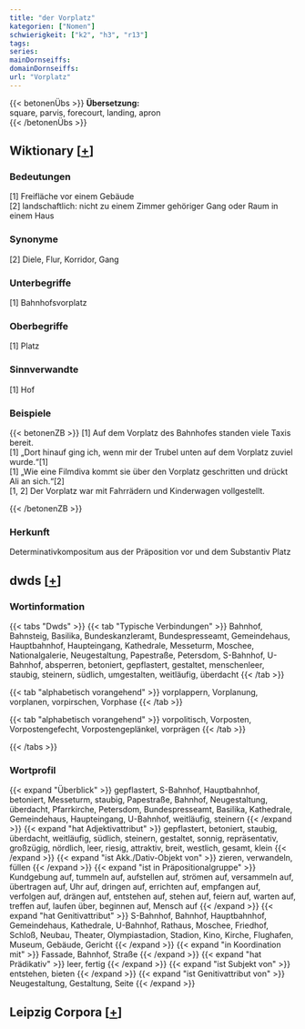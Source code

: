 ```yaml
---
title: "der Vorplatz"
kategorien: ["Nomen"]
schwierigkeit: ["k2", "h3", "r13"]
tags:
series:
mainDornseiffs:
domainDornseiffs:
url: "Vorplatz"
---
```


{{< betonenÜbs >}}
**Übersetzung:**  
square, parvis, forecourt, landing, apron  
{{< /betonenÜbs >}}

## Wiktionary [[+](https://de.wiktionary.org/wiki/Vorplatz)]

### Bedeutungen
[1] Freifläche vor einem Gebäude  
[2] landschaftlich: nicht zu einem Zimmer gehöriger Gang oder Raum in einem Haus  

### Synonyme
[2] Diele, Flur, Korridor, Gang  

### Unterbegriffe
[1] Bahnhofsvorplatz  

### Oberbegriffe
[1] Platz  

### Sinnverwandte
[1] Hof  

### Beispiele
{{< betonenZB >}}
[1] Auf dem Vorplatz des Bahnhofes standen viele Taxis bereit.  
[1] „Dort hinauf ging ich, wenn mir der Trubel unten auf dem Vorplatz zuviel wurde.“[1]  
[1] „Wie eine Filmdiva kommt sie über den Vorplatz geschritten und drückt Ali an sich.“[2]  
[1, 2] Der Vorplatz war mit Fahrrädern und Kinderwagen vollgestellt.  

{{< /betonenZB >}}
### Herkunft
Determinativkompositum aus der Präposition vor und dem Substantiv Platz  



## dwds [[+](https://www.dwds.de/wb/Vorplatz)]

### Wortinformation
{{< tabs "Dwds" >}}
{{< tab "Typische Verbindungen" >}}
Bahnhof, Bahnsteig, Basilika, Bundeskanzleramt, Bundespresseamt, Gemeindehaus, Hauptbahnhof, Haupteingang, Kathedrale, Messeturm, Moschee, Nationalgalerie, Neugestaltung, Papestraße, Petersdom, S-Bahnhof, U-Bahnhof, absperren, betoniert, gepflastert, gestaltet, menschenleer, staubig, steinern, südlich, umgestalten, weitläufig, überdacht
{{< /tab >}}

{{< tab "alphabetisch vorangehend" >}}
vorplappern, Vorplanung, vorplanen, vorpirschen, Vorphase
{{< /tab >}}

{{< tab "alphabetisch vorangehend" >}}
vorpolitisch, Vorposten, Vorpostengefecht, Vorpostengeplänkel, vorprägen
{{< /tab >}}

{{< /tabs >}}

### Wortprofil
{{< expand "Überblick" >}} gepflastert, S-Bahnhof, Hauptbahnhof, betoniert, Messeturm, staubig, Papestraße, Bahnhof, Neugestaltung, überdacht, Pfarrkirche, Petersdom, Bundespresseamt, Basilika, Kathedrale, Gemeindehaus, Haupteingang, U-Bahnhof, weitläufig, steinern {{< /expand >}}
{{< expand "hat Adjektivattribut" >}} gepflastert, betoniert, staubig, überdacht, weitläufig, südlich, steinern, gestaltet, sonnig, repräsentativ, großzügig, nördlich, leer, riesig, attraktiv, breit, westlich, gesamt, klein {{< /expand >}}
{{< expand "ist Akk./Dativ-Objekt von" >}} zieren, verwandeln, füllen {{< /expand >}}
{{< expand "ist in Präpositionalgruppe" >}} Kundgebung auf, tummeln auf, aufstellen auf, strömen auf, versammeln auf, übertragen auf, Uhr auf, dringen auf, errichten auf, empfangen auf, verfolgen auf, drängen auf, entstehen auf, stehen auf, feiern auf, warten auf, treffen auf, laufen über, beginnen auf, Mensch auf {{< /expand >}}
{{< expand "hat Genitivattribut" >}} S-Bahnhof, Bahnhof, Hauptbahnhof, Gemeindehaus, Kathedrale, U-Bahnhof, Rathaus, Moschee, Friedhof, Schloß, Neubau, Theater, Olympiastadion, Stadion, Kino, Kirche, Flughafen, Museum, Gebäude, Gericht {{< /expand >}}
{{< expand "in Koordination mit" >}} Fassade, Bahnhof, Straße {{< /expand >}}
{{< expand "hat Prädikativ" >}} leer, fertig {{< /expand >}}
{{< expand "ist Subjekt von" >}} entstehen, bieten {{< /expand >}}
{{< expand "ist Genitivattribut von" >}} Neugestaltung, Gestaltung, Seite {{< /expand >}}

## Leipzig Corpora [[+](https://corpora.uni-leipzig.de/en/res?word=Vorplatz&corpusId=deu_newscrawl-public_2018)]

